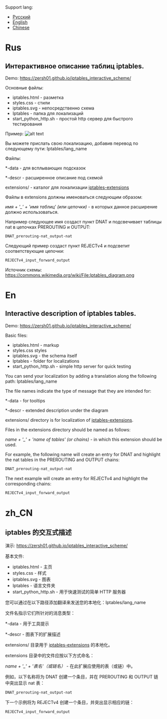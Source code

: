 Support lang:
- [Русский](#Rus)
- [English](#En)
- [Chinese](#zh_CN)

# Rus 
## Интерактивное описание таблиц iptables.

Demo: https://zersh01.github.io/iptables_interactive_scheme/

Основные файлы:

- iptables.html - разметка
- styles.css - стили
- iptables.svg - непосредственно схема
- Iptables - папка для локализаций
- start_python_http.sh - простой http сервер для быстрого тестирования

Пример:
![alt text](https://github.com/zersh01/iptables_interactive_scheme/raw/main/iptables_example.gif "iptables")


Вы можете прислать свою локализацию, добавив  перевод по следующему пути: Iptables/lang_name

Файлы: 

*-data - для всплывающих подсказок

*-descr - расширенное описание под схемой

extensions/ - каталог для локализации [iptables-extensions](https://ipset.netfilter.org/iptables-extensions.man.html)

Файлы в extensions должны именоваться следующим образом: 

*имя  + '_' + 'имя таблиц' (или цепочки)*  - в которых данное расширение должно использоваться.

Например следующее имя создаст пункт DNAT и подсвечивает таблицы nat в цепочках PREROUTING и OUTPUT:

```bash 
DNAT_prerouting-nat_output-nat
```
Следующий пример создаст пункт REJECTv4 и подсветит соответствующие цепочки:

```bash 
REJECTv4_input_forward_output
```

Источник схемы: https://commons.wikimedia.org/wiki/File:Iptables_diagram.png

# En

## Interactive description of iptables tables.

Demo: https://zersh01.github.io/iptables_interactive_scheme/

Basic files:

- iptables.html - markup
- styles.css styles
- iptables.svg - the schema itself
- Iptables - folder for localizations
- start_python_http.sh - simple http server for quick testing

You can send your localization by adding a translation along the following path: Iptables/lang_name

The file names indicate the type of message that they are intended for:

*-data - for tooltips

*-descr - extended description under the diagram

extensions/ directory is for localization of [iptables-extensions](https://ipset.netfilter.org/iptables-extensions.man.html).

Files in the extensions directory should be named as follows:

*name + '_' + 'name of tables' (or chains)* - in which this extension should be used.

For example, the following name will create an entry for DNAT and highlight the nat tables in the PREROUTING and OUTPUT chains:
```bash
DNAT_prerouting-nat_output-nat
```
The next example will create an entry for REJECTv4 and highlight the corresponding chains:
```bash
REJECTv4_input_forward_output
```

# zh_CN

## iptables 的交互式描述

演示: https://zersh01.github.io/iptables_interactive_scheme/

基本文件:

- iptables.html - 主页
- styles.css - 样式
- iptables.svg - 图表
- Iptables - 语言文件夹
- start_python_http.sh - 用于快速测试的简单 HTTP 服务器

您可以通过在以下路径添加翻译来发送您的本地化：Iptables/lang_name

文件名指示它们所针对的消息类型：

*-data - 用于工具提示

*-descr - 图表下的扩展描述

extensions/ 目录用于 [iptables-extensions](https://ipset.netfilter.org/iptables-extensions.man.html) 的本地化。

extensions 目录中的文件应按以下方式命名：

*name + '_' + '表名'（或链名）* - 在此扩展应使用的表（或链）中。

例如，以下名称将为 DNAT 创建一个条目，并在 PREROUTING 和 OUTPUT 链中突出显示 nat 表：
```
DNAT_prerouting-nat_output-nat
```
下一个示例将为 REJECTv4 创建一个条目，并突出显示相应的链：
```
REJECTv4_input_forward_output
```
